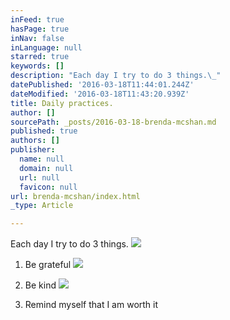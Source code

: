 ```yaml
---
inFeed: true
hasPage: true
inNav: false
inLanguage: null
starred: true
keywords: []
description: "Each day I try to do 3 things.\_"
datePublished: '2016-03-18T11:44:01.244Z'
dateModified: '2016-03-18T11:43:20.939Z'
title: Daily practices.
author: []
sourcePath: _posts/2016-03-18-brenda-mcshan.md
published: true
authors: []
publisher:
  name: null
  domain: null
  url: null
  favicon: null
url: brenda-mcshan/index.html
_type: Article

---
```

Each day I try to do 3 things. ![](https://the-grid-user-content.s3-us-west-2.amazonaws.com/bc2b6a83-22ad-4466-a3c7-e006a5860449.jpg)

1) Be grateful
![](https://the-grid-user-content.s3-us-west-2.amazonaws.com/5f0edc8b-df33-4451-9bd6-8f7def541f6e.jpg)

2) Be kind
![](https://the-grid-user-content.s3-us-west-2.amazonaws.com/e953574a-8b80-4f0e-a9b2-e93854ca68c7.jpg)

3) Remind myself that I am worth it